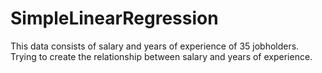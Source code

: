 # SimpleLinearRegression
This data consists of salary and years of experience of 35 jobholders. Trying to create the relationship between salary and years of experience. 
